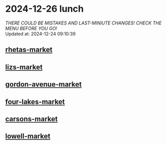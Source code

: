 # 2024-12-26 lunch  
*THERE COULD BE MISTAKES AND LAST-MINIUTE CHANGES! CHECK THE MENU BEFORE YOU GO!*  
Updated at: 2024-12-24 09:10:39  
## [rhetas-market](https://wisc-housingdining.nutrislice.com/menu/rhetas-market/lunch/2024-12-26)  
## [lizs-market](https://wisc-housingdining.nutrislice.com/menu/lizs-market/lunch/2024-12-26)  
## [gordon-avenue-market](https://wisc-housingdining.nutrislice.com/menu/gordon-avenue-market/lunch/2024-12-26)  
## [four-lakes-market](https://wisc-housingdining.nutrislice.com/menu/four-lakes-market/lunch/2024-12-26)  
## [carsons-market](https://wisc-housingdining.nutrislice.com/menu/carsons-market/lunch/2024-12-26)  
## [lowell-market](https://wisc-housingdining.nutrislice.com/menu/lowell-market/lunch/2024-12-26)  
  
